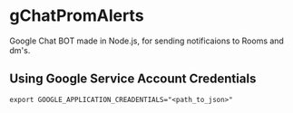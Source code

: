 # gChatPromAlerts

Google Chat BOT made in Node.js, for sending notificaions to Rooms and dm's.


## Using Google Service Account Credentials

`export GOOGLE_APPLICATION_CREADENTIALS="<path_to_json>"`
